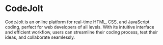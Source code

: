 # CodeJolt
CodeJolt is an online platform for real-time HTML, CSS, and JavaScript coding, perfect for web developers of all levels. With its intuitive interface and efficient workflow, users can streamline their coding process, test their ideas, and collaborate seamlessly.
